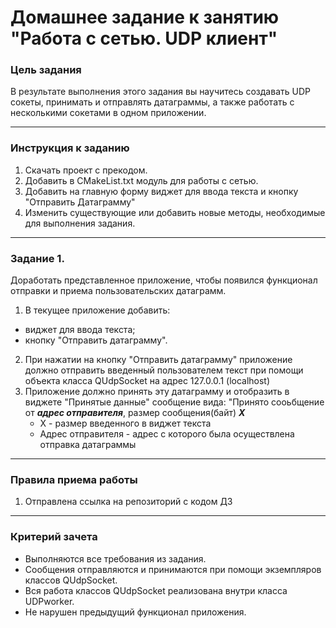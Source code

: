 # Домашнее задание к занятию "Работа с сетью. UDP клиент"

### Цель задания

В результате выполнения этого задания вы научитесь создавать UDP сокеты, принимать и отправлять датаграммы, а также работать с несколькими сокетами в одном приложении.

------

### Инструкция к заданию

1. Скачать проект с прекодом.
2. Добавить в CMakeList.txt модуль для работы с сетью.
4. Добавить на главную форму виджет для ввода текста и кнопку "Отправить Датаграмму"
5. Изменить существующие или добавить новые методы, необходимые для выполнения задания.

------

### Задание 1. 

Доработать представленное приложение, чтобы появился функционал отправки и приема пользовательских датаграмм.

1. В текущее приложение добавить:
 * виджет для ввода текста;
 * кнопку "Отправить датаграмму".
2. При нажатии на кнопку "Отправить датаграмму" приложение должно отправить введенный пользователем текст при помощи объекта класса QUdpSocket на адрес 127.0.0.1 (localhost)
3. Приложение должно принять эту датаграмму и отобразить в виджете "Принятые данные" сообщение вида: "Принято сооьбщение от ***адрес отправителя***, 
   размер сообщения(байт) ***Х***
   * Х - размер введенного в виджет текста
   * Адрес отправителя - адрес с которого была осуществлена отправка датаграммы

------

### Правила приема работы

1. Отправлена ссылка на репозиторий с кодом ДЗ

------

### Критерий зачета

* Выполняются все требования из задания.
* Сообщения отправляются и принимаются при помощи экземпляров классов QUdpSocket.
* Вся работа классов QUdpSocket реализована внутри класса UDPworker.
* Не нарушен предыдущий функционал приложения.